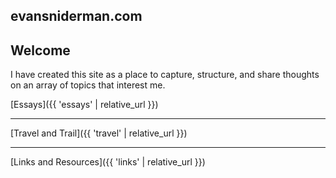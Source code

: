 evansniderman.com
-
Welcome
----

I have created this site as a place to capture, structure, and share thoughts on an array of topics that interest me.  

[Essays]({{ 'essays' | relative_url }})

***

[Travel and Trail]({{ 'travel' | relative_url }})

***

[Links and Resources]({{ 'links' | relative_url }})